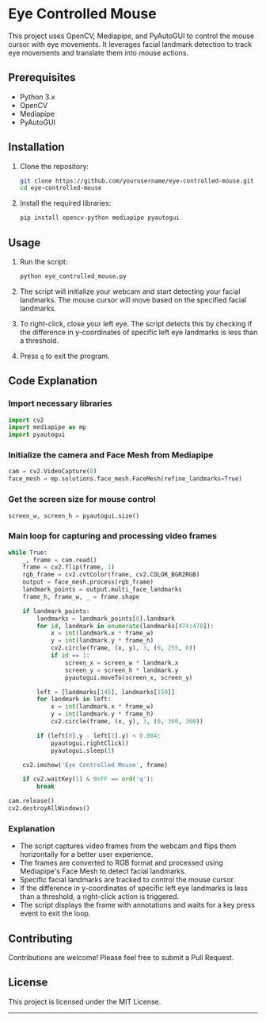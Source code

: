 # Eye Controlled Mouse

This project uses OpenCV, Mediapipe, and PyAutoGUI to control the mouse cursor with eye movements. It leverages facial landmark detection to track eye movements and translate them into mouse actions.

## Prerequisites

- Python 3.x
- OpenCV
- Mediapipe
- PyAutoGUI

## Installation

1. Clone the repository:

    ```sh
    git clone https://github.com/yourusername/eye-controlled-mouse.git
    cd eye-controlled-mouse
    ```

2. Install the required libraries:

    ```sh
    pip install opencv-python mediapipe pyautogui
    ```

## Usage

1. Run the script:

    ```sh
    python eye_controlled_mouse.py
    ```

2. The script will initialize your webcam and start detecting your facial landmarks. The mouse cursor will move based on the specified facial landmarks.

3. To right-click, close your left eye. The script detects this by checking if the difference in y-coordinates of specific left eye landmarks is less than a threshold.

4. Press `q` to exit the program.

## Code Explanation

### Import necessary libraries

```python
import cv2
import mediapipe as mp
import pyautogui
```

### Initialize the camera and Face Mesh from Mediapipe

```python
cam = cv2.VideoCapture(0)
face_mesh = mp.solutions.face_mesh.FaceMesh(refine_landmarks=True)
```

### Get the screen size for mouse control

```python
screen_w, screen_h = pyautogui.size()
```

### Main loop for capturing and processing video frames

```python
while True:
    _, frame = cam.read()
    frame = cv2.flip(frame, 1)
    rgb_frame = cv2.cvtColor(frame, cv2.COLOR_BGR2RGB)
    output = face_mesh.process(rgb_frame)
    landmark_points = output.multi_face_landmarks
    frame_h, frame_w, _ = frame.shape

    if landmark_points:
        landmarks = landmark_points[0].landmark
        for id, landmark in enumerate(landmarks[474:478]):
            x = int(landmark.x * frame_w)
            y = int(landmark.y * frame_h)
            cv2.circle(frame, (x, y), 3, (0, 255, 0))
            if id == 1:
                screen_x = screen_w * landmark.x
                screen_y = screen_h * landmark.y
                pyautogui.moveTo(screen_x, screen_y)

        left = [landmarks[145], landmarks[159]]
        for landmark in left:
            x = int(landmark.x * frame_w)
            y = int(landmark.y * frame_h)
            cv2.circle(frame, (x, y), 3, (0, 300, 300))

        if (left[0].y - left[1].y) < 0.004:
            pyautogui.rightClick()
            pyautogui.sleep(1)

    cv2.imshow('Eye Controlled Mouse', frame)

    if cv2.waitKey(1) & 0xFF == ord('q'):
        break

cam.release()
cv2.destroyAllWindows()
```

### Explanation

- The script captures video frames from the webcam and flips them horizontally for a better user experience.
- The frames are converted to RGB format and processed using Mediapipe's Face Mesh to detect facial landmarks.
- Specific facial landmarks are tracked to control the mouse cursor.
- If the difference in y-coordinates of specific left eye landmarks is less than a threshold, a right-click action is triggered.
- The script displays the frame with annotations and waits for a key press event to exit the loop.

## Contributing

Contributions are welcome! Please feel free to submit a Pull Request.

## License

This project is licensed under the MIT License.

---
